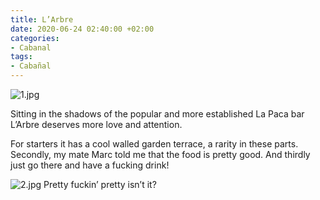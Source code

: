 ```yaml
---
title: L’Arbre
date: 2020-06-24 02:40:00 +02:00
categories:
- Cabanal
tags:
- Cabañal
---
```


![1.jpg](/uploads/1.jpg)

Sitting in the shadows of the popular and more established La Paca bar L’Arbre deserves more love and attention.

For starters it has a cool walled garden terrace, a rarity in these parts. Secondly, my mate Marc told me that the food is pretty good. And thirdly just go there and have a fucking drink!

![2.jpg](/uploads/2.jpg)
Pretty fuckin’ pretty isn’t it?
